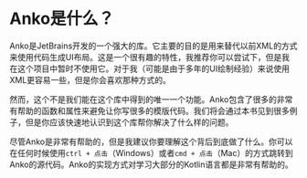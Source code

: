 # Anko是什么？

Anko是JetBrains开发的一个强大的库。它主要的目的是用来替代以前XML的方式来使用代码生成UI布局。这是一个很有趣的特性，我推荐你可以尝试下，但是我在这个项目中暂时不使用它。对于我（可能是由于多年的UI绘制经验）来说使用XML更容易一些，但是你会喜欢那种方式的。

然而，这个不是我们能在这个库中得到的唯一一个功能。Anko包含了很多的非常有帮助的函数和属性来避免让你写很多的模版代码。我们将会通过本书见到很多例子，但是你应该快速地认识到这个库帮你解决了什么样的问题。

尽管Anko是非常有帮助的，但是我建议你要理解这个背后到底做了什么。你可以在任何时候使用`ctrl + 点击`（Windows）或者`cmd + 点击`（Mac）的方式跳转到Anko的源代码。Anko的实现方式对学习大部分的Kotlin语言都是非常有帮助的。